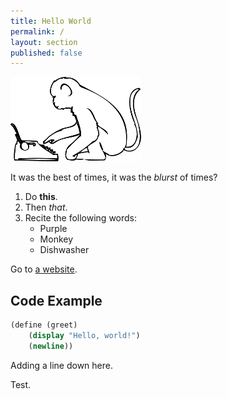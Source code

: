 ```yaml
---
title: Hello World
permalink: /
layout: section
published: false
---
```


<div class="intro">
	<img class="intro-img" src="img/intro-img.png">
</div>

It was the best of times, it was the *blurst* of times?

1. Do **this**.
2. Then *that*.
4. Recite the following words:
	- Purple
	- Monkey
	- Dishwasher

Go to [a website](http://goooooooogel.com).

## Code Example ##

```scheme
(define (greet)
	(display "Hello, world!")
	(newline))
```

Adding a line down here.

Test.